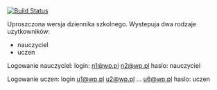 [![Build Status](https://travis-ci.org/emassalska/meteor.svg?branch=master)](https://travis-ci.org/emassalska/meteor)

Uproszczona wersja dziennika szkolnego.
Wystepuja dwa rodzaje uzytkowników: 
- nauczyciel
- uczen

Logowanie nauczyciel: 
login: n1@wp.pl n2@wp.pl
haslo: nauczyciel

Logowanie uczen:
login u1@wp.pl u2@wp.pl ... u6@wp.pl
haslo: uczen